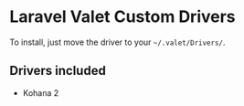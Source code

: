 # Laravel Valet Custom Drivers

To install, just move the driver to your `~/.valet/Drivers/`.

## Drivers included

* Kohana 2